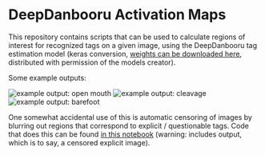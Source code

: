 # DeepDanbooru Activation Maps

This repository contains scripts that can be used to calculate regions of interest for recognized tags on a given image, using the DeepDanbooru tag estimation model (keras conversion, [weights can be downloaded here](https://t.co/OMRYdpUrw0?amp=1), distributed with permission of the models creator).

Some example outputs:

![example output: open mouth](https://raw.githubusercontent.com/halcy/DeepDanbooruActivationMaps/master/example_open_mouth.png)
![example output: cleavage](https://raw.githubusercontent.com/halcy/DeepDanbooruActivationMaps/master/example_cleavage.png)
![example output: barefoot](https://raw.githubusercontent.com/halcy/DeepDanbooruActivationMaps/master/example_barefoot.png)

One somewhat accidental use of this is automatic censoring of images by blurring out regions that correspond to explicit / questionable tags. Code that does this can be found [in this notebook](https://github.com/halcy/DeepDanbooruActivationMaps/blob/master/DeepDanbooru-ActivationMaps-Censorship.ipynb) (warning: includes output, which is to say, a censored explicit image).
